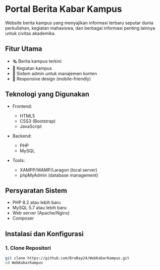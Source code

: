 # Portal Berita Kabar Kampus

Website berita kampus yang menyajikan informasi terbaru seputar dunia perkuliahan, kegiatan mahasiswa, dan berbagai informasi penting lainnya untuk civitas akademika.
## Fitur Utama

- 🗞️ Berita kampus terkini
- 📅 Kegiatan kampus
- 👥 Sistem admin untuk manajemen konten
- 📱 Responsive design (mobile-friendly)

## Teknologi yang Digunakan

- Frontend:
  - HTML5
  - CSS3 (Bootstrap)
  - JavaScript
  
- Backend:
  - PHP 
  - MySQL
  
- Tools:
  - XAMPP/WAMP/Laragon (local server)
  - phpMyAdmin (database management)

## Persyaratan Sistem

- PHP 8.2 atau lebih baru
- MySQL 5.7 atau lebih baru
- Web server (Apache/Nginx)
- Composer

## Instalasi dan Konfigurasi

### 1. Clone Repositori

```bash
git clone https://github.com/BroBay24/WebKabarKampus.git
cd WebKabarKampus
